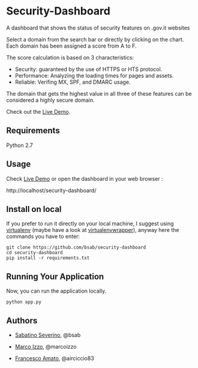 # Security-Dashboard #
A dashboard that shows the status of security features on .gov.it websites

Select a domain from the search bar or directly by clicking on the chart. Each domain has been assigned a score from A to F.

The score calculation is based on 3 characteristics:
- Security: guaranteed by the use of HTTPS or HTS protocol.
- Performance: Analyzing the loading times for pages and assets.
- Reliable: Verifing MX, SPF, and DMARC usage.

The domain that gets the highest value in all three of these features can be considered a highly secure domain.

Check out the [Live Demo](https://security-dashboard.herokuapp.com/security-dashboard).

Requirements
----
Python 2.7

Usage
----

Check [Live Demo](https://security-dashboard.herokuapp.com/security-dashboard) or open the dashboard in your web browser :

 http://localhost/security-dashboard/


Install on local
-----

If you prefer to run it directly on your local machine, I suggest using
[virtualenv](https://virtualenv.pypa.io/en/stable/) (maybe have a look at
[virtualenvwrapper](https://virtualenvwrapper.readthedocs.io/en/stable/)),
anyway here the commands you have to enter:

    git clone https://github.com/bsab/security-dashboard
    cd security-dashboard
    pip install -r requirements.txt

Running Your Application
------------------------

Now, you can run the application locally.

    python app.py


## Authors

* [Sabatino Severino](https://about.me/the_sab), @bsab

* [Marco Izzo](https://github.com/marcoizzo), @marcoizzo

* [Francesco Amato](https://github.com/airciccio83), @airciccio83


